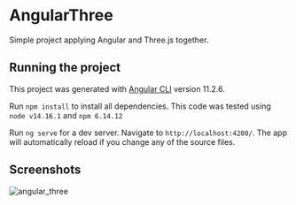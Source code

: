 # AngularThree

Simple project applying Angular and Three.js together.


## Running the project
This project was generated with [Angular CLI](https://github.com/angular/angular-cli) version 11.2.6.

Run `npm install` to install all dependencies. This code was tested using `node v14.16.1` and `npm 6.14.12`

Run `ng serve` for a dev server. Navigate to `http://localhost:4200/`. The app will automatically reload if you change any of the source files.

## Screenshots

![angular_three](https://user-images.githubusercontent.com/13584688/136297012-e2c1650a-28e8-43b8-b0ed-77ebf85d8a6e.gif)

